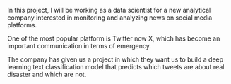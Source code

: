 In this project, I will be working as a data scientist for a new analytical company interested in monitoring and analyzing news on social media platforms.

One of the most popular platform is Twitter now X, which has become an important communication in terms of emergency.

The company has given us a project in which they want us to build a deep learning text classification model that predicts which tweets are about real disaster and which are not.
